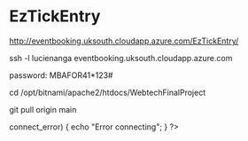 # EzTickEntry

http://eventbooking.uksouth.cloudapp.azure.com/EzTickEntry/

ssh -l lucienanga eventbooking.uksouth.cloudapp.azure.com


password: MBAFOR41*123#

 cd /opt/bitnami/apache2/htdocs/WebtechFinalProject

 git pull origin main

 <?php
// Database credentials
   $servername = "localhost";
   $username = "root";
   $password = "";
   $dbname = "";
   
   // Create connection
   $conn = new mysqli($servername, $username, $password, $dbname);
   
   // Check connection
   if ($conn->connect_error) {
       echo "Error connecting";
   }
   
?>
